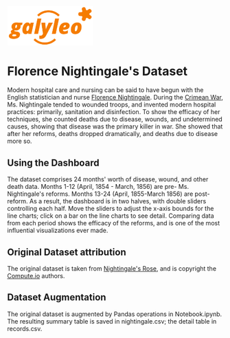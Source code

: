 <img src= ../../galyleo-logo.png width=200>

# Florence Nightingale's Dataset
Modern hospital care and nursing can be said to have begun with the English statistician and nurse [Florence Nightingale](https://en.wikipedia.org/wiki/Florence_Nightingale).  During the [Crimean War](https://en.wikipedia.org/wiki/Crimean_War), Ms. Nightingale tended to wounded troops, and invented modern hospital practices: primarily, sanitation and disinfection.  To show the efficacy of her techniques, she counted deaths due to disease, wounds, and undetermined causes, showing that disease was the primary killer in war.  She showed that after her reforms, deaths dropped dramatically, and deaths due to disease more so.

## Using the Dashboard
The dataset comprises 24 months' worth of disease, wound, and other death data.  Months 1-12 (April, 1854 - March, 1856) are pre- Ms. Nightingale's reforms.  Months 13-24 (April, 1855-March 1856) are post-reform.  As a result, the dashboard is in two halves, with double sliders controlling each half.  Move the sliders to adjust the x-axis bounds for the line charts; click on a bar on the line charts to see detail.  Comparing data from each period shows the efficacy of the reforms, and is one of the most influential visualizations ever made.

## Original Dataset attribution
The original dataset is taken from [Nightingale's Rose](https://github.com/datasets-io/nightingales-rose/), and is copyright the [Compute.io](https://github.com/compute-io) authors.

## Dataset Augmentation
The original dataset is augmented by Pandas operations in Notebook.ipynb.  The resulting summary table is saved in nightingale.csv; the detail table in records.csv.